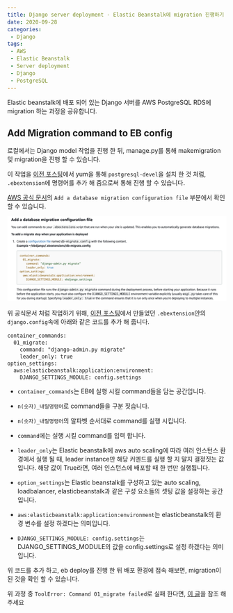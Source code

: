 ```yaml
---
title: Django server deployment - Elastic Beanstalk에 migration 진행하기
date: 2020-09-28
categories:
 - Django
tags:
 - AWS
 - Elastic Beanstalk
 - Server deployment
 - Django
 - PostgreSQL
---
```


Elastic beanstalk에 배포 되어 있는 Django 서버를 AWS PostgreSQL RDS에 migration 하는 과정을 공유합니다.

<!-- more -->

## Add Migration command to EB config

로컬에서는 Django model 작업을 진행 한 뒤, manage.py를 통해 makemigration 및 migration을 진행 할 수 있습니다. 

이 작업을 [이전 포스팅](https://kangraemin.github.io/aws/2020/09/27/elasticbeanstalk-postgrsql/)에서 yum을 통해 `postgresql-devel`을 설치 한 것 처럼, `.ebextension`에 명령어를 추가 해 줌으로써 통해 진행 할 수 있습니다. 

[AWS 공식 문서](https://docs.aws.amazon.com/elasticbeanstalk/latest/dg/create-deploy-python-django.html)의 `Add a database migration configuration file` 부분에서 확인 할 수 있습니다. 

![pic1.png](/assets/images/posts/2020-09-28-elasticbeanstalk-migration/pic1.png)

위 공식문서 처럼 작업하기 위해, [이전 포스팅](https://kangraemin.github.io/aws/2020/09/23/elasticbeanstalk/)에서 만들었던 `.ebextension`안의 `django.config`속에 아래와 같은 코드를 추가 해 줍니다.

```
container_commands:
  01_migrate:
    command: "django-admin.py migrate"
    leader_only: true
option_settings:
  aws:elasticbeanstalk:application:environment:
    DJANGO_SETTINGS_MODULE: config.settings
```

- `container_commands`는 EB에 실행 시킬 command들을 담는 공간입니다. 

- `n(숫자)_내릴명령어`로 command들을 구분 짓습니다. 

- `n(숫자)_내릴명령어`의 알파벳 순서대로 command를 실행 시킵니다. 

- `command`에는 실행 시킬 command를 입력 합니다.

- `leader_only`는 Elastic beanstalk에 aws auto scaling에 따라 여러 인스턴스 환경에서 실행 될 때, leader instance만 해당 커멘드를 실행 할 지 말지 결정짓는 값입니다. 해당 값이 True라면, 여러 인스턴스에 배포할 때 한 번만 실행됩니다.

- `option_settings`는 Elastic beanstalk를 구성하고 있는 auto scaling, loadbalancer, elasticbeanstalk과 같은 구성 요소들의 셋팅 값을 설정하는 공간입니다. 

- `aws:elasticbeanstalk:application:environment`는 elasticbeanstalk의 환경 변수를 설정 하겠다는 의미입니다. 

- `DJANGO_SETTINGS_MODULE: config.settings`는 DJANGO_SETTINGS_MODULE의 값을 config.settings로 설정 하겠다는 의미입니다. 

위 코드를 추가 하고, eb deploy를 진행 한 뒤 배포 환경에 접속 해보면, migration이 된 것을 확인 할 수 있습니다. 

위 과정 중 `ToolError: Command 01_migrate failed`로 실패 한다면, [이 글](https://kangraemin.github.io/aws/2020/09/28/elasticbeanstalk-migration-error/)을 참조 해 주세요